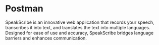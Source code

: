 # Postman

SpeakScribe is an innovative web application that records your speech, transcribes it into text, and translates the text into multiple languages. Designed for ease of use and accuracy, SpeakScribe bridges language barriers and enhances communication.
